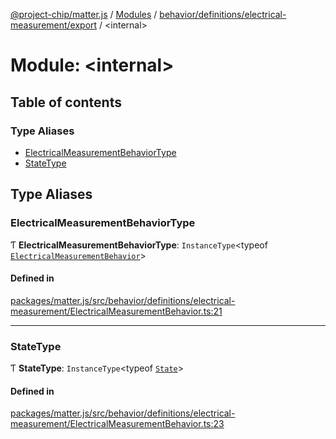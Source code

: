 [@project-chip/matter.js](../README.md) / [Modules](../modules.md) / [behavior/definitions/electrical-measurement/export](behavior_definitions_electrical_measurement_export.md) / \<internal\>

# Module: \<internal\>

## Table of contents

### Type Aliases

- [ElectricalMeasurementBehaviorType](behavior_definitions_electrical_measurement_export._internal_.md#electricalmeasurementbehaviortype)
- [StateType](behavior_definitions_electrical_measurement_export._internal_.md#statetype)

## Type Aliases

### ElectricalMeasurementBehaviorType

Ƭ **ElectricalMeasurementBehaviorType**: `InstanceType`\<typeof [`ElectricalMeasurementBehavior`](behavior_definitions_electrical_measurement_export.md#electricalmeasurementbehavior)\>

#### Defined in

[packages/matter.js/src/behavior/definitions/electrical-measurement/ElectricalMeasurementBehavior.ts:21](https://github.com/project-chip/matter.js/blob/904d0c9b952b91f28a21803759c5e5c66ee4d272/packages/matter.js/src/behavior/definitions/electrical-measurement/ElectricalMeasurementBehavior.ts#L21)

___

### StateType

Ƭ **StateType**: `InstanceType`\<typeof [`State`](../classes/behavior_definitions_electrical_measurement_export.ElectricalMeasurementServer.md#state-1)\>

#### Defined in

[packages/matter.js/src/behavior/definitions/electrical-measurement/ElectricalMeasurementBehavior.ts:23](https://github.com/project-chip/matter.js/blob/904d0c9b952b91f28a21803759c5e5c66ee4d272/packages/matter.js/src/behavior/definitions/electrical-measurement/ElectricalMeasurementBehavior.ts#L23)
